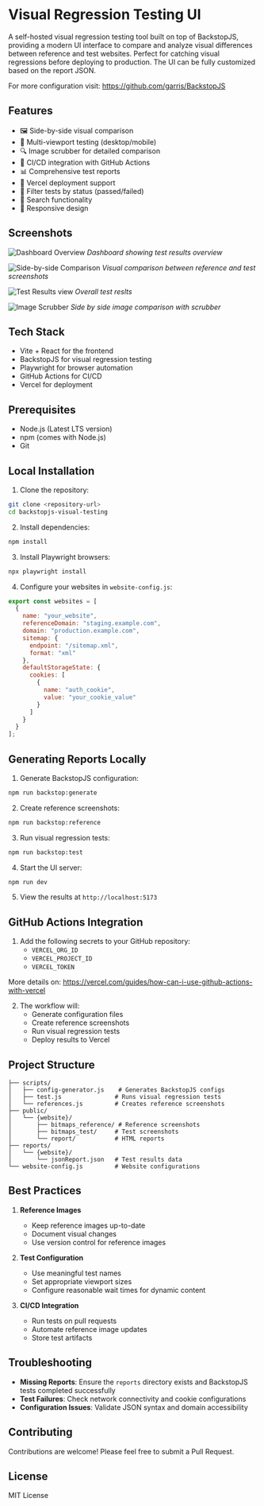 # Visual Regression Testing UI

A self-hosted visual regression testing tool built on top of BackstopJS, providing a modern UI interface to compare and analyze visual differences between reference and test websites. Perfect for catching visual regressions before deploying to production. The UI can be fully customized based on the report JSON.

For more configuration visit: https://github.com/garris/BackstopJS

## Features

- 🖼️ Side-by-side visual comparison
- 📱 Multi-viewport testing (desktop/mobile)
- 🔍 Image scrubber for detailed comparison
- 🔄 CI/CD integration with GitHub Actions
- 📊 Comprehensive test reports
- 🚀 Vercel deployment support
- 🎯 Filter tests by status (passed/failed)
- 🔎 Search functionality
- 📱 Responsive design

## Screenshots

![Dashboard Overview](./docs/images/dashboard.png)
*Dashboard showing test results overview*

![Side-by-side Comparison](./docs/images/comparison.png)
*Visual comparison between reference and test screenshots*

![Test Results view](./docs/images/result-view.png)
*Overall test reslts*

![Image Scrubber](./docs/images/image-scrubber.png)
*Side by side image comparison with scrubber*


## Tech Stack

- Vite + React for the frontend
- BackstopJS for visual regression testing
- Playwright for browser automation
- GitHub Actions for CI/CD
- Vercel for deployment

## Prerequisites

- Node.js (Latest LTS version)
- npm (comes with Node.js)
- Git

## Local Installation

1. Clone the repository:
```bash
git clone <repository-url>
cd backstopjs-visual-testing
```

2. Install dependencies:
```bash
npm install
```

3. Install Playwright browsers:
```bash
npx playwright install
```

4. Configure your websites in `website-config.js`:
```javascript
export const websites = [
  {
    name: "your_website",
    referenceDomain: "staging.example.com",
    domain: "production.example.com",
    sitemap: {
      endpoint: "/sitemap.xml",
      format: "xml"
    },
    defaultStorageState: {
      cookies: [
        {
          name: "auth_cookie",
          value: "your_cookie_value"
        }
      ]
    }
  }
];
```

## Generating Reports Locally

1. Generate BackstopJS configuration:
```bash
npm run backstop:generate
```

2. Create reference screenshots:
```bash
npm run backstop:reference
```

3. Run visual regression tests:
```bash
npm run backstop:test
```

4. Start the UI server:
```bash
npm run dev
```

5. View the results at `http://localhost:5173`

## GitHub Actions Integration

1. Add the following secrets to your GitHub repository:
   - `VERCEL_ORG_ID`
   - `VERCEL_PROJECT_ID`
   - `VERCEL_TOKEN`

More details on: https://vercel.com/guides/how-can-i-use-github-actions-with-vercel

2. The workflow will:
   - Generate configuration files
   - Create reference screenshots
   - Run visual regression tests
   - Deploy results to Vercel

## Project Structure

```
├── scripts/
│   ├── config-generator.js    # Generates BackstopJS configs
│   ├── test.js               # Runs visual regression tests
│   └── references.js         # Creates reference screenshots
├── public/
│   └── {website}/
│       ├── bitmaps_reference/ # Reference screenshots
│       ├── bitmaps_test/     # Test screenshots
│       └── report/           # HTML reports
├── reports/
│   └── {website}/
│       └── jsonReport.json   # Test results data
└── website-config.js         # Website configurations
```

## Best Practices

1. **Reference Images**
   - Keep reference images up-to-date
   - Document visual changes
   - Use version control for reference images

2. **Test Configuration**
   - Use meaningful test names
   - Set appropriate viewport sizes
   - Configure reasonable wait times for dynamic content

3. **CI/CD Integration**
   - Run tests on pull requests
   - Automate reference image updates
   - Store test artifacts

## Troubleshooting

- **Missing Reports**: Ensure the `reports` directory exists and BackstopJS tests completed successfully
- **Test Failures**: Check network connectivity and cookie configurations
- **Configuration Issues**: Validate JSON syntax and domain accessibility

## Contributing

Contributions are welcome! Please feel free to submit a Pull Request.

## License

MIT License
